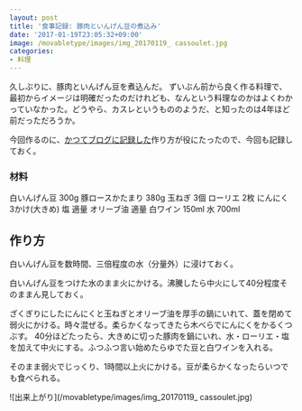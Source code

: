 ```yaml
---
layout: post
title: '食事記録: 豚肉といんげん豆の煮込み'
date: '2017-01-19T23:05:32+09:00'
image: /movabletype/images/img_20170119_ cassoulet.jpg
categories:
- 料理
---
```


久しぶりに、豚肉といんげん豆を煮込んだ。
ずいぶん前から良く作る料理で、最初からイメージは明確だったのだけれども、なんという料理なのかはよくわかっていなかった。どうやら、カスレというもののようだ、と知ったのは4年ほど前だっただろうか。

今回作るのに、[かつてブログに記録した](https://skoji.jp/movabletype/2006/05/16_dinner_bean.html)作り方が役にたったので、今回も記録しておく。

### 材料
白いんげん豆 300g
豚ロースかたまり 380g
玉ねぎ 3個
ローリエ 2枚
にんにく 3かけ(大きめ)
塩 適量
オリーブ油 適量
白ワイン 150ml
水 700ml

## 作り方

白いんげん豆を数時間、三倍程度の水（分量外）に浸けておく。

白いんげん豆をつけた水のまま火にかける。沸騰したら中火にして40分程度そのままん見しておく。

ざくぎりにしたにんにくと玉ねぎとオリーブ油を厚手の鍋にいれて、蓋を閉めて弱火にかける。時々混ぜる。柔らかくなってきたら木べらでにんにくをかるくつぶす。
40分ほどたったら、大きめに切った豚肉を鍋にいれ、水・ローリエ・塩を加えて中火にする。ふつふつ言い始めたらゆでた豆と白ワインを入れる。

そのまま弱火でじっくり、1時間以上火にかける。豆が柔らかくなったらいつでも食べられる。

![出来上がり](/movabletype/images/img_20170119_ cassoulet.jpg)

